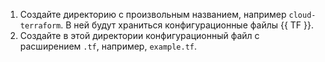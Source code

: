 1. Создайте директорию с произвольным названием, например `cloud-terraform`. В ней будут храниться конфигурационные файлы {{ TF }}.
1. Создайте в этой директории конфигурационный файл с расширением `.tf`, например, `example.tf`.